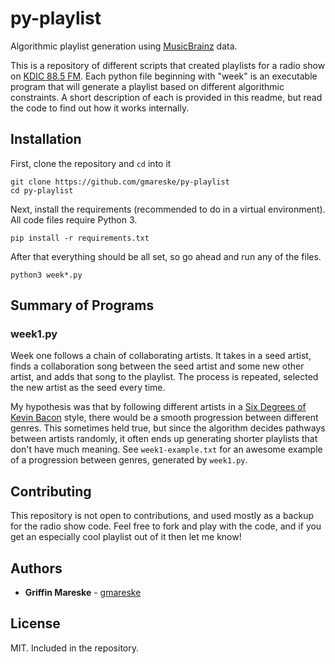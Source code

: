 # py-playlist

Algorithmic playlist generation using
[MusicBrainz](https://musicbrainz.org/) data. 

This is a repository of different scripts that created playlists for
a radio show on [KDIC 88.5 FM](http://kdic.grinnell.edu/).
Each python file beginning with "week" is an executable program that
will generate a playlist based on different algorithmic constraints. 
A short description of each is provided in this readme, but read the
code to find out how it works internally.

## Installation

First, clone the repository and ```cd``` into it

    git clone https://github.com/gmareske/py-playlist
	cd py-playlist

Next, install the requirements (recommended to do in a virtual
environment). All code files require Python 3.

	pip install -r requirements.txt
	
After that everything should be all set, so go ahead and run any of
the files.

    python3 week*.py
	
## Summary of Programs

### week1.py

Week one follows a chain of collaborating artists. It takes in a seed
artist, finds a collaboration song between the seed artist and some
new other artist, and adds that song to the playlist. The process is
repeated, selected the new artist as the seed every time. 

My hypothesis was that by following different artists in a [Six
Degrees of Kevin
Bacon](https://en.wikipedia.org/wiki/Six_Degrees_of_Kevin_Bacon)
style, there would be a smooth progression between different genres. 
This sometimes held true, but since the algorithm decides pathways
between artists randomly, it often ends up generating shorter
playlists that don't have much meaning.
See ```week1-example.txt``` for an awesome example of a progression between
genres, generated by ```week1.py```.

## Contributing

This repository is not open to contributions, and used mostly as a
backup for the radio show code. Feel free to fork and play with the
code, and if you get an especially cool playlist out of it then let me know!

## Authors

* **Griffin Mareske** - [gmareske](https://github.com/gmareske)

## License

MIT. Included in the repository.
